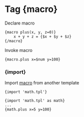 Tag {macro}
============

Declare macro

```smarty
{macro plus(x, y, z=0)}
    x + y + z = {$x + $y + $z}
{/macro}
```

Invoke macro

```smarty
{macro.plus x=$num y=100}
```

### {import}

Import [macro](./macro.md) from another template

```smarty
{import 'math.tpl'}
```

```smarty
{import 'math.tpl' as math}
...
{math.plus x=5 y=100}
```
